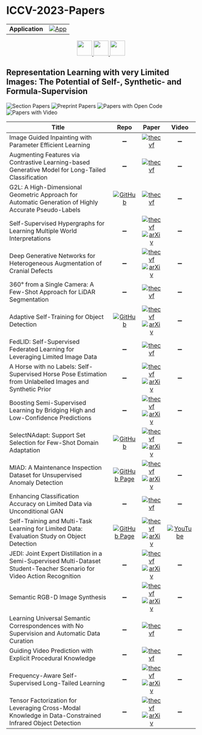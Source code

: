 # ICCV-2023-Papers

<table>
    <tr>
        <td><strong>Application</strong></td>
        <td>
            <a href="https://huggingface.co/spaces/DmitryRyumin/NewEraAI-Papers" style="float:left;">
                <img src="https://img.shields.io/badge/🤗-NewEraAI--Papers-FFD21F.svg" alt="App" />
            </a>
        </td>
    </tr>
</table>

<div align="center">
    <a href="https://github.com/DmitryRyumin/ICCV-2023-Papers/blob/main/sections/w-on-new-ideas-in-vision-transformers.md">
        <img src="https://cdn.jsdelivr.net/gh/DmitryRyumin/NewEraAI-Papers@main/images/left.svg" width="40" alt="" />
    </a>
    <a href="https://github.com/DmitryRyumin/ICCV-2023-Papers/">
        <img src="https://cdn.jsdelivr.net/gh/DmitryRyumin/NewEraAI-Papers@main/images/home.svg" width="40" alt="" />
    </a>
    <a href="https://github.com/DmitryRyumin/ICCV-2023-Papers/blob/main/sections/w-to-nerf-or-not-to-nerf.md">
        <img src="https://cdn.jsdelivr.net/gh/DmitryRyumin/NewEraAI-Papers@main/images/right.svg" width="40" alt="" />
    </a>
</div>

## Representation Learning with very Limited Images: The Potential of Self-, Synthetic- and Formula-Supervision

![Section Papers](https://img.shields.io/badge/Section%20Papers-20-42BA16) ![Preprint Papers](https://img.shields.io/badge/Preprint%20Papers-12-b31b1b) ![Papers with Open Code](https://img.shields.io/badge/Papers%20with%20Open%20Code-3-1D7FBF) ![Papers with Video](https://img.shields.io/badge/Papers%20with%20Video-1-FF0000)

| **Title** | **Repo** | **Paper** | **Video** |
|-----------|:--------:|:---------:|:---------:|
| Image Guided Inpainting with Parameter Efficient Learning | :heavy_minus_sign: | [![thecvf](https://img.shields.io/badge/pdf-thecvf-7395C5.svg)](https://openaccess.thecvf.com/content/ICCV2023W/LIMIT/papers/Lim_Image_Guided_Inpainting_with_Parameter_Efficient_Learning_ICCVW_2023_paper.pdf) | :heavy_minus_sign: |
| Augmenting Features via Contrastive Learning-based Generative Model for Long-Tailed Classification | :heavy_minus_sign: | [![thecvf](https://img.shields.io/badge/pdf-thecvf-7395C5.svg)](https://openaccess.thecvf.com/content/ICCV2023W/LIMIT/papers/Park_Augmenting_Features_via_Contrastive_Learning-Based_Generative_Model_for_Long-Tailed_Classification_ICCVW_2023_paper.pdf) | :heavy_minus_sign: |
| G2L: A High-Dimensional Geometric Approach for Automatic Generation of Highly Accurate Pseudo-Labels | [![GitHub](https://img.shields.io/github/stars/Hmic1102/Auto-generated-pseudo-label?style=flat)](https://github.com/Hmic1102/Auto-generated-pseudo-label) | [![thecvf](https://img.shields.io/badge/pdf-thecvf-7395C5.svg)](https://openaccess.thecvf.com/content/ICCV2023W/LIMIT/papers/Kender_G2L_A_High-Dimensional_Geometric_Approach_for_Automatic_Generation_of_Highly_ICCVW_2023_paper.pdf) | :heavy_minus_sign: |
| Self-Supervised Hypergraphs for Learning Multiple World Interpretations | :heavy_minus_sign: | [![thecvf](https://img.shields.io/badge/pdf-thecvf-7395C5.svg)](https://openaccess.thecvf.com/content/ICCV2023W/LIMIT/papers/Marcu_Self-Supervised_Hypergraphs_for_Learning_Multiple_World_Interpretations_ICCVW_2023_paper.pdf) <br /> [![arXiv](https://img.shields.io/badge/arXiv-2308.07615-b31b1b.svg)](https://arxiv.org/abs/2308.07615) | :heavy_minus_sign: |
| Deep Generative Networks for Heterogeneous Augmentation of Cranial Defects | :heavy_minus_sign: | [![thecvf](https://img.shields.io/badge/pdf-thecvf-7395C5.svg)](https://openaccess.thecvf.com/content/ICCV2023W/LIMIT/papers/Kwarciak_Deep_Generative_Networks_for_Heterogeneous_Augmentation_of_Cranial_Defects_ICCVW_2023_paper.pdf) <br /> [![arXiv](https://img.shields.io/badge/arXiv-2308.04883-b31b1b.svg)](https://arxiv.org/abs/2308.04883) | :heavy_minus_sign: |
| 360&deg; from a Single Camera: A Few-Shot Approach for LiDAR Segmentation | :heavy_minus_sign: | [![thecvf](https://img.shields.io/badge/pdf-thecvf-7395C5.svg)](https://openaccess.thecvf.com/content/ICCV2023W/LIMIT/papers/Reichardt_360deg_from_a_Single_Camera_A_Few-Shot_Approach_for_LiDAR_ICCVW_2023_paper.pdf) | :heavy_minus_sign: |
| Adaptive Self-Training for Object Detection | [![GitHub](https://img.shields.io/github/stars/rvandeghen/ASTOD?style=flat)](https://github.com/rvandeghen/ASTOD) | [![thecvf](https://img.shields.io/badge/pdf-thecvf-7395C5.svg)](https://openaccess.thecvf.com/content/ICCV2023W/LIMIT/papers/Vandeghen_Adaptive_Self-Training_for_Object_Detection_ICCVW_2023_paper.pdf) <br /> [![arXiv](https://img.shields.io/badge/arXiv-2212.05911-b31b1b.svg)](https://arxiv.org/abs/2212.05911) | :heavy_minus_sign: |
| FedLID: Self-Supervised Federated Learning for Leveraging Limited Image Data | :heavy_minus_sign: | [![thecvf](https://img.shields.io/badge/pdf-thecvf-7395C5.svg)](https://openaccess.thecvf.com/content/ICCV2023W/LIMIT/papers/Psaltis_FedLID_Self-Supervised_Federated_Learning_for_Leveraging_Limited_Image_Data_ICCVW_2023_paper.pdf) | :heavy_minus_sign: |
| A Horse with no Labels: Self-Supervised Horse Pose Estimation from Unlabelled Images and Synthetic Prior | :heavy_minus_sign: | [![thecvf](https://img.shields.io/badge/pdf-thecvf-7395C5.svg)](https://openaccess.thecvf.com/content/ICCV2023W/LIMIT/papers/Sosa_A_Horse_with_no_Labels_Self-Supervised_Horse_Pose_Estimation_from_ICCVW_2023_paper.pdf) <br /> [![arXiv](https://img.shields.io/badge/arXiv-2308.03411-b31b1b.svg)](https://arxiv.org/abs/2308.03411) | :heavy_minus_sign: |
| Boosting Semi-Supervised Learning by Bridging High and Low-Confidence Predictions | :heavy_minus_sign: | [![thecvf](https://img.shields.io/badge/pdf-thecvf-7395C5.svg)](https://openaccess.thecvf.com/content/ICCV2023W/LIMIT/papers/Nguyen_Boosting_Semi-Supervised_Learning_by_Bridging_high_and_low-Confidence_Predictions_ICCVW_2023_paper.pdf) <br /> [![arXiv](https://img.shields.io/badge/arXiv-2308.07509-b31b1b.svg)](https://arxiv.org/abs/2308.07509) | :heavy_minus_sign: |
| SelectNAdapt: Support Set Selection for Few-Shot Domain Adaptation | [![GitHub](https://img.shields.io/github/stars/Yussef93/SelectNAdaptICCVW?style=flat)](https://github.com/Yussef93/SelectNAdaptICCVW) | [![thecvf](https://img.shields.io/badge/pdf-thecvf-7395C5.svg)](https://openaccess.thecvf.com/content/ICCV2023W/LIMIT/papers/Dawoud_SelectNAdapt_Support_Set_Selection_for_Few-Shot_Domain_Adaptation_ICCVW_2023_paper.pdf) <br /> [![arXiv](https://img.shields.io/badge/arXiv-2308.04946-b31b1b.svg)](https://arxiv.org/abs/2308.04946) | :heavy_minus_sign: |
| MIAD: A Maintenance Inspection Dataset for Unsupervised Anomaly Detection | [![GitHub Page](https://img.shields.io/badge/GitHub-Page-159957.svg?style=flat)](https://miad-2022.github.io/) | [![thecvf](https://img.shields.io/badge/pdf-thecvf-7395C5.svg)](https://openaccess.thecvf.com/content/ICCV2023W/LIMIT/papers/Bao_MIAD_A_Maintenance_Inspection_Dataset_for_Unsupervised_Anomaly_Detection_ICCVW_2023_paper.pdf) <br /> [![arXiv](https://img.shields.io/badge/arXiv-2211.13968-b31b1b.svg)](https://arxiv.org/abs/2211.13968) | :heavy_minus_sign: |
| Enhancing Classification Accuracy on Limited Data via Unconditional GAN | :heavy_minus_sign: | [![thecvf](https://img.shields.io/badge/pdf-thecvf-7395C5.svg)](https://openaccess.thecvf.com/content/ICCV2023W/LIMIT/papers/Hong_Enhancing_Classification_Accuracy_on_Limited_Data_via_Unconditional_GAN_ICCVW_2023_paper.pdf) | :heavy_minus_sign: |
| Self-Training and Multi-Task Learning for Limited Data: Evaluation Study on Object Detection | [![GitHub Page](https://img.shields.io/badge/GitHub-Page-159957.svg?style=flat)](https://lhoangan.github.io/multas/) | [![thecvf](https://img.shields.io/badge/pdf-thecvf-7395C5.svg)](https://openaccess.thecvf.com/content/ICCV2023W/LIMIT/papers/Le_Self-Training_and_Multi-Task_Learning_for_Limited_Data_Evaluation_Study_on_ICCVW_2023_paper.pdf) <br /> [![arXiv](https://img.shields.io/badge/arXiv-2309.06288-b31b1b.svg)](https://arxiv.org/abs/2309.06288) | [![YouTube](https://img.shields.io/badge/YouTube-%23FF0000.svg?style=for-the-badge&logo=YouTube&logoColor=white)](https://www.youtube.com/watch?v=73we1N0azNk) |
| JEDI: Joint Expert Distillation in a Semi-Supervised Multi-Dataset Student-Teacher Scenario for Video Action Recognition | :heavy_minus_sign: | [![thecvf](https://img.shields.io/badge/pdf-thecvf-7395C5.svg)](https://openaccess.thecvf.com/content/ICCV2023W/LIMIT/papers/Bicsi_JEDI_Joint_Expert_Distillation_in_a_Semi-Supervised_Multi-Dataset_Student-Teacher_Scenario_ICCVW_2023_paper.pdf) <br /> [![arXiv](https://img.shields.io/badge/arXiv-2308.04934-b31b1b.svg)](https://arxiv.org/abs/2308.04934) | :heavy_minus_sign: |
| Semantic RGB-D Image Synthesis | :heavy_minus_sign: | [![thecvf](https://img.shields.io/badge/pdf-thecvf-7395C5.svg)](https://openaccess.thecvf.com/content/ICCV2023W/LIMIT/papers/Li_Semantic_RGB-D_Image_Synthesis_ICCVW_2023_paper.pdf) <br /> [![arXiv](https://img.shields.io/badge/arXiv-2308.11356-b31b1b.svg)](https://arxiv.org/abs/2308.11356) | :heavy_minus_sign: |
| Learning Universal Semantic Correspondences with No Supervision and Automatic Data Curation | :heavy_minus_sign: | [![thecvf](https://img.shields.io/badge/pdf-thecvf-7395C5.svg)](https://openaccess.thecvf.com/content/ICCV2023W/LIMIT/papers/Shtedritski_Learning_Universal_Semantic_Correspondences_with_No_Supervision_and_Automatic_Data_ICCVW_2023_paper.pdf) | :heavy_minus_sign: |
| Guiding Video Prediction with Explicit Procedural Knowledge | :heavy_minus_sign: | [![thecvf](https://img.shields.io/badge/pdf-thecvf-7395C5.svg)](https://openaccess.thecvf.com/content/ICCV2023W/LIMIT/papers/Takenaka_Guiding_Video_Prediction_with_Explicit_Procedural_Knowledge_ICCVW_2023_paper.pdf) | :heavy_minus_sign: |
| Frequency-Aware Self-Supervised Long-Tailed Learning | :heavy_minus_sign: | [![thecvf](https://img.shields.io/badge/pdf-thecvf-7395C5.svg)](https://openaccess.thecvf.com/content/ICCV2023W/LIMIT/papers/Lin_Frequency-Aware_Self-Supervised_Long-Tailed_Learning_ICCVW_2023_paper.pdf) <br /> [![arXiv](https://img.shields.io/badge/arXiv-2309.04723-b31b1b.svg)](https://arxiv.org/abs/2309.04723) | :heavy_minus_sign: |
| Tensor Factorization for Leveraging Cross-Modal Knowledge in Data-Constrained Infrared Object Detection | :heavy_minus_sign: | [![thecvf](https://img.shields.io/badge/pdf-thecvf-7395C5.svg)](https://openaccess.thecvf.com/content/ICCV2023W/LIMIT/papers/Sharma_Tensor_Factorization_for_Leveraging_Cross-Modal_Knowledge_in_Data-Constrained_Infrared_Object_ICCVW_2023_paper.pdf) <br /> [![arXiv](https://img.shields.io/badge/arXiv-2309.16592-b31b1b.svg)](https://arxiv.org/abs/2309.16592) | :heavy_minus_sign: |
